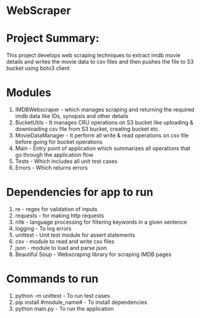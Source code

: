# WebScraper

# Project Summary:
This project develops web scraping techniques to extract imdb movie details and writes the movie data to csv files and then pushes the file to S3 bucket using boto3 client

# Modules
1. IMDBWebscraper - which manages scraping and returning the required imdb data like IDs, synopsis and other details 
2. BucketUtils - It manages CRU operations on S3 bucket like uploading & downloading csv file from S3 bucket, creating bucket etc.
3. MovieDataManager - It perform all write & read operations on csv file before going for bucket operations
4. Main - Entry point of application which summarizes all operations that go through the application flow
5. Tests - Which includes all unit test cases
6. Errors - Which returns errors

# Dependencies for app to run
1. re - regex for validation of inputs
2. requests - for making http requests
3. nltk - language processing for filtering keywords in a given sentence
4. logging - To log errors
5. unittest - Unit test module for assert statements
6. csv - module to read and write csv files
7. json - module to load and parse json
8. Beautiful Soup - Webscraping library for scraping IMDB pages

# Commands to run
1. python -m unittest - To run test cases
2. pip install #module_name# - To install dependencies
3. python main.py - To run the application

